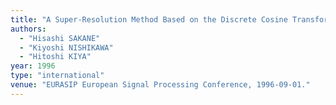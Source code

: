 ```yaml
---
title: "A Super-Resolution Method Based on the Discrete Cosine Transforms"
authors:
  - "Hisashi SAKANE"
  - "Kiyoshi NISHIKAWA"
  - "Hitoshi KIYA"
year: 1996
type: "international"
venue: "EURASIP European Signal Processing Conference, 1996-09-01."
---
```

